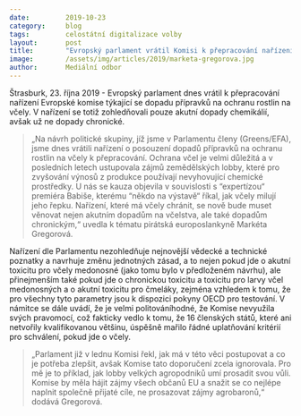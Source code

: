 ```yaml
---
date:         2019-10-23
category:     blog
tags:         celostátní digitalizace volby
layout:       post
title:        "Evropský parlament vrátil Komisi k přepracování nařízení na ochranu včel"
image:        /assets/img/articles/2019/marketa-gregorova.jpg
author:       Mediální odbor
---
```




Štrasburk, 23. října 2019 - Evropský parlament dnes vrátil k přepracování nařízení Evropské komise týkající se dopadu přípravků na ochranu rostlin na včely. V nařízení se totiž zohledňovali pouze akutní dopady chemikálií, avšak už ne dopady chronické.

> „Na návrh politické skupiny, jíž jsme v Parlamentu členy (Greens/EFA), jsme dnes vrátili nařízení o posouzení dopadů přípravků na ochranu rostlin na včely k přepracování. Ochrana včel je velmi důležitá a v posledních letech ustupovala zájmů zemědělských lobby, které pro zvyšování výnosů z produkce používají nevyhovující chemické prostředky. U nás se kauza objevila v souvislosti s “expertízou“ premiéra Babiše, kterému “někdo na výstavě“ říkal, jak včely milují jeho řepku. Nařízení, které má včely chránit, se nově bude muset věnovat nejen akutním dopadům na včelstva, ale také dopadům chronickým,“ uvedla k tématu pirátská europoslankyně Markéta Gregorová.

Nařízení dle Parlamentu nezohledňuje nejnovější vědecké a technické poznatky a navrhuje změnu jednotných zásad, a to nejen pokud jde o akutní toxicitu pro včely medonosné (jako tomu bylo v předloženém návrhu), ale přinejmenším také pokud jde o chronickou toxicitu a toxicitu pro larvy včel medonosných a o akutní toxicitu pro čmeláky, zejména vzhledem k tomu, že pro všechny tyto parametry jsou k dispozici pokyny OECD pro testování. V námitce se dále uvádí, že je velmi politováníhodné, že Komise nevyužila svých pravomocí, což fakticky vedlo k tomu, že 16 členských států, které ani netvořily kvalifikovanou většinu, úspěšně mařilo řádné uplatňování kritérií pro schválení, pokud jde o včely.

> „Parlament již v lednu Komisi řekl, jak má v této věci postupovat a co je potřeba zlepšit, avšak Komise tato doporučení zcela ignorovala. Pro mě je to příklad, jak lobby velkých agropodniků umí prosadit svou vůli. Komise by měla hájit zájmy všech občanů EU a snažit se co nejlépe naplnit společně přijaté cíle, ne prosazovat zájmy agrobaronů,“ dodává Gregorová.
